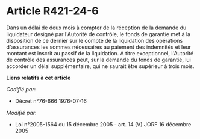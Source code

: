 # Article R421-24-6

Dans un délai de deux mois à compter de la réception de la demande du liquidateur désigné par l'Autorité de contrôle, le
fonds de garantie met à la disposition de ce dernier sur le compte de la liquidation des opérations d'assurances les sommes
nécessaires au paiement des indemnités et leur montant est inscrit au passif de la liquidation. A titre exceptionnel,
l'Autorité de contrôle des assurances peut, sur la demande du fonds de garantie, lui accorder un délai supplémentaire, qui ne
saurait être supérieur à trois mois.

**Liens relatifs à cet article**

_Codifié par_:

  - Décret n°76-666 1976-07-16

_Modifié par_:

  - Loi n°2005-1564 du 15 décembre 2005 - art. 14 (V) JORF 16 décembre 2005
